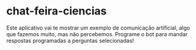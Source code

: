 # chat-feira-ciencias

Este aplicativo vai te mostrar um exemplo de comunicação artificial, algo que fazemos muito, mas não percebemos.
Programe o bot para mandar respostas programadas a perguntas selecionadas!

